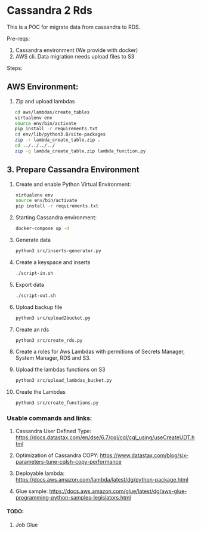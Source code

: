 # Cassandra 2 Rds

This is a POC for migrate data from cassandra to RDS.

Pre-reqs:

1. Cassandra environment (We provide with docker)
2. AWS cli. Data migration needs upload files to S3


Steps:


## AWS Environment:
   1. Zip and upload lambdas
   ```sh
      cd aws/lambdas/create_tables
      virtualenv env
      source env/bin/activate
      pip install -r requirements.txt 
      cd env/lib/python3.8/site-packages
      zip -r lambda_create_table.zip .
      cd ../../../../
      zip -g lambda_create_table.zip lambda_function.py
   ``` 

## 3. Prepare Cassandra Environment












1. Create and enable Python Virtual Environment:
   ```sh
   virtualenv env
   source env/bin/activate
   pip install -r requirements.txt
   ``` 
1. Starting Cassandra environment:
   ```sh
   docker-compose up -d
   ```
1. Generate data
   ```sh
   python3 src/inserts-generator.py
   ```
1. Create a keyspace and inserts
   ```sh
   ./script-in.sh
   ```
1. Export data
   ```sh
   ./script-out.sh
   ```
1. Upload backup file
   ```sh
   python3 src/upload2bucket.py
   ```
1. Create an rds
   ```sh
   python3 src/create_rds.py
   ```
1. Create a roles for Aws Lambdas with permitions of Secrets Manager, System Manager, RDS and S3.

1. Upload the lambdas functions on S3
   ```sh
   python3 src/upload_lambdas_bucket.py
   ```
1. Create the Lambdas
   ```sh
   python3 src/create_functions.py
   ```


### Usable commands and links:

1. Cassandra User Defined Type:
https://docs.datastax.com/en/dse/6.7/cql/cql/cql_using/useCreateUDT.html

1. Optimization of Cassandra COPY:
https://www.datastax.com/blog/six-parameters-tune-cqlsh-copy-performance

1. Deployable lambda: 
https://docs.aws.amazon.com/lambda/latest/dg/python-package.html

1. Glue sample: 
https://docs.aws.amazon.com/glue/latest/dg/aws-glue-programming-python-samples-legislators.html


#### TODO:
1. Job Glue